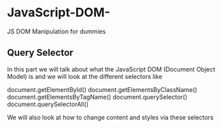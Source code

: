 # JavaScript-DOM-
JS DOM Manipulation for dummies

## Query Selector

In this part we will talk about what the JavaScript DOM (Document Object Model) is and we will look at the different selectors like 

document.getElementById()
document.getElementsByClassName()
document.getElementsByTagName()
document.querySelector()
document.querySelectorAll()

We will also look at how to change content and styles via these selectors
